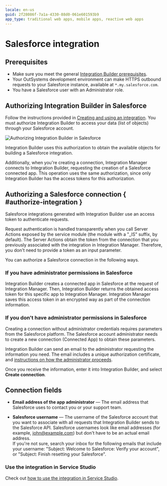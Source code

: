 ```yaml
---
locale: en-us
guid: 2f28086f-7a1a-4330-88d0-061e601593b9
app_type: traditional web apps, mobile apps, reactive web apps
---
```


# Salesforce integration

## Prerequisites

* Make sure you meet the general [Integration Builder prerequisites](../set-up.md#prerequisites).
* Your OutSystems development environment can make HTTPS outbound requests to your Salesforce instance, available at `*.my.salesforce.com`.
* You have a Salesforce user with an Administrator role.

## Authorizing Integration Builder in Salesforce

Follow the instructions provided in [Creating and using an integration](../use.md#create-use). You must authorize Integration Builder to access your data (list of objects) through your Salesforce account.

![Authorizing Integration Builder in Salesforce](images/salesforce-authorize.png)

Integration Builder uses this authorization to obtain the available objects for building a Salesforce integration.

Additionally, when you're creating a connection, Integration Manager connects to Integration Builder, requesting the creation of a Salesforce connected app. This operation uses the same authorization, since only Integration Builder has the access tokens for this authorization.

## Authorizing a Salesforce connection { #authorize-integration }

Salesforce integrations generated with Integration Builder use an access token to authenticate requests.

Request authentication is handled transparently when you call Server Actions exposed by the service module (the module with a "_IS" suffix, by default). The Server Actions obtain the token from the connection that you previously associated with the integration in Integration Manager. Therefore, you don't need to provide a token as an input parameter.

You can authorize a Salesforce connection in the following ways.

### If you have administrator permissions in Salesforce

Integration Builder creates a connected app in Salesforce at the request of Integration Manager. Then, Integration Builder returns the obtained access token for this specific app to Integration Manager. Integration Manager saves this access token in an encrypted way as part of the connection information.

### If you don't have administrator permissions in Salesforce

Creating a connection without administrator credentials requires parameters from the Salesforce platform. The Salesforce account administrator needs to create a new connection (Connected App) to obtain these parameters.

Integration Builder can send an email to the administrator requesting the information you need. The email includes a unique authorization certificate, and [instructions on how the administrator proceeds](integration-salesforce-oauth-client.md).

Once you receive the information, enter it into Integration Builder, and select **Create connection**.

## Connection fields

* **Email address of the app administrator** — The email address that Salesforce uses to contact you or your support team.

* **Salesforce username** — The username of the Salesforce account that you want to associate with all requests that Integration Builder sends to the Salesforce API. Salesforce usernames look like email addresses (for example, john@example.com) but don't have to be an actual email address.  
    If you're not sure, search your inbox for the following emails that include your username: "Subject: Welcome to Salesforce: Verify your account", or "Subject: Finish resetting your Salesforce".

### Use the integration in Service Studio

Check out [how to use the integration in Service Studio](../use.md#use).

